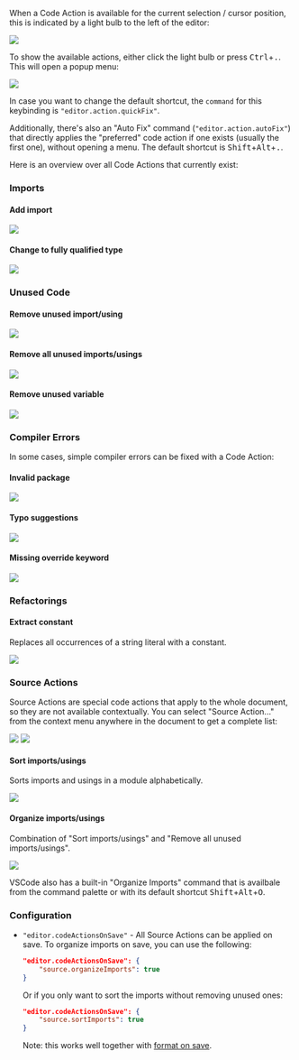 When a Code Action is available for the current selection / cursor position, this is indicated by a light bulb to the left of the editor:

![](images/code-actions/light-bulb.png)

To show the available actions, either click the light bulb or press <kbd>Ctrl</kbd>+<kbd>.</kbd>. This will open a popup menu:

![](images/code-actions/popup.png)

In case you want to change the default shortcut, the `command` for this keybinding is `"editor.action.quickFix"`.

Additionally, there's also an "Auto Fix" command (`"editor.action.autoFix"`) that directly applies the "preferred" code action if one exists (usually the first one), without opening a menu. The default shortcut is <kbd>Shift</kbd>+<kbd>Alt</kbd>+<kbd>.</kbd>.

Here is an overview over all Code Actions that currently exist:

### Imports

#### Add import

![](images/code-actions/add-import_.gif)

#### Change to fully qualified type

![](images/code-actions/fully-qualified_.gif)

### Unused Code

#### Remove unused import/using

![](images/code-actions/unused-import_.gif)

#### Remove all unused imports/usings

![](images/code-actions/unused-imports_.gif)

#### Remove unused variable

![](images/code-actions/unused-var_.gif)

### Compiler Errors

In some cases, simple compiler errors can be fixed with a Code Action:

#### Invalid package

![](images/code-actions/invalid-package_.gif)

#### Typo suggestions

![](images/code-actions/typo-suggestion_.gif)

#### Missing override keyword

![](images/code-actions/missing-override-keyword.gif)

### Refactorings

#### Extract constant

Replaces all occurrences of a string literal with a constant.

![](images/code-actions/extract-constant.gif)

### Source Actions

Source Actions are special code actions that apply to the whole document, so they are not available contextually. You can select "Source Action..." from the context menu anywhere in the document to get a complete list:

![](images/code-actions/source-actions-1.png)
![](images/code-actions/source-actions-2.png)

#### Sort imports/usings

Sorts imports and usings in a module alphabetically.

![](images/code-actions/sort-imports.gif)

#### Organize imports/usings

Combination of "Sort imports/usings" and "Remove all unused imports/usings".

![](images/code-actions/organize-imports.gif)

VSCode also has a built-in "Organize Imports" command that is availbale from the command palette or with its default shortcut <kbd>Shift</kbd>+<kbd>Alt</kbd>+<kbd>O</kbd>.

### Configuration

- `"editor.codeActionsOnSave"` - All Source Actions can be applied on save. To organize imports on save, you can use the following:
	
	```json
	"editor.codeActionsOnSave": {
		"source.organizeImports": true
	}
	```

	Or if you only want to sort the imports without removing unused ones:

	```json
	"editor.codeActionsOnSave": {
		"source.sortImports": true
	}
	```

	Note: this works well together with [format on save](https://github.com/vshaxe/vshaxe/wiki/Formatting).
